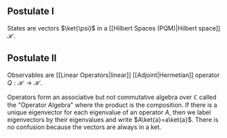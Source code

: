## Postulate I
States are vectors $\ket{\psi}$ in a [[Hilbert Spaces (PQM)|Hilbert space]] $\mathcal{H}$.
## Postulate II
Observables are [[Linear Operators|linear]] [[Adjoint|Hermetian]] operator $Q:\mathcal{H}\to \mathcal{H}$.

Operators form an associative but not commutative algebra over $\mathbb{C}$ called the "Operator Algebra" where the product is the composition.
If there is a unique eigenvector for each eigenvalue of an operator $A$, then we label eigenvectors by their eigenvalues and write $A\ket{a}=a\ket{a}$. There is no confusion because the vectors are always in a ket.
